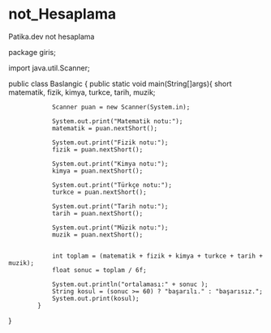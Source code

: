# not_Hesaplama
Patika.dev not hesaplama

package giris;

import java.util.Scanner;

public class Baslangic {
            public static void main(String[]args){
                short matematik, fizik, kimya, turkce, tarih, muzik;

                Scanner puan = new Scanner(System.in);

                System.out.print("Matematik notu:");
                matematik = puan.nextShort();

                System.out.print("Fizik notu:");
                fizik = puan.nextShort();

                System.out.print("Kimya notu:");
                kimya = puan.nextShort();

                System.out.print("Türkçe notu:");
                turkce = puan.nextShort();

                System.out.print("Tarih notu:");
                tarih = puan.nextShort();

                System.out.print("Müzik notu:");
                muzik = puan.nextShort();


                int toplam = (matematik + fizik + kimya + turkce + tarih + muzik);
                float sonuc = toplam / 6f;

                System.out.println("ortalaması:" + sonuc );
                String kosul = (sonuc >= 60) ? "başarılı." : "başarısız.";
                System.out.print(kosul);
            }
}

